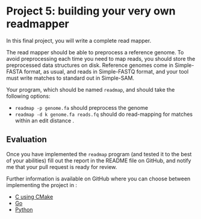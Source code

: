 # Project 5: building your very own readmapper

In this final project, you will write a complete read mapper.

The read mapper should be able to preprocess a reference genome. To avoid preprocessing each time you need to map reads, you should store the preprocessed data structures on disk. Reference genomes come in Simple-FASTA format, as usual, and reads in Simple-FASTQ format, and your tool must write matches to standard out in Simple-SAM.

Your program, which should be named `readmap`, and should take the following options:

* `readmap -p genome.fa` should preprocess the genome
* `readmap -d k genome.fa reads.fq` should do read-mapping for matches within an edit distance .

## Evaluation

Once you have implemented the `readmap` program (and tested it to the best of your abilities) fill out the report in the README file on GitHub, and notify me that your pull request is ready for review.

Further information is available on GitHub where you can choose between implementing the project in :

* [C using CMake][proj5.c]
* [Go][proj5.go]
* [Python][proj5.python]

[proj1.c]:      https://classroom.github.com/a/he9xv9uf
[proj1.go]:     https://classroom.github.com/a/hIRqbX7M
[proj1.python]: https://classroom.github.com/a/bq7xX7mv

[proj2.c]:      https://classroom.github.com/a/4ndR3xZS
[proj2.go]:     https://classroom.github.com/a/MwQhgiLU
[proj2.python]: https://classroom.github.com/a/VLsSqtEJ

[proj3.c]:      https://classroom.github.com/a/lJuQfu71
[proj3.go]:     https://classroom.github.com/a/-Y9qtwJi
[proj3.python]: https://classroom.github.com/a/PQOTuoXI

[proj4.c]:      https://classroom.github.com/a/PJcW0pbi
[proj4.go]:     https://classroom.github.com/a/cqnXFaoA
[proj4.python]: https://classroom.github.com/a/B6L8EnO1

[proj5.c]:      https://classroom.github.com/a/WZK52vWy
[proj5.go]:     https://classroom.github.com/a/95N2-iEX
[proj5.python]: https://classroom.github.com/a/iPfMJiia

